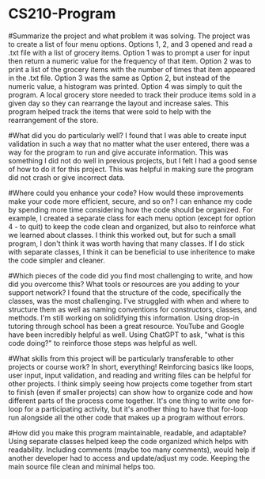 # CS210-Program

#Summarize the project and what problem it was solving.
The project was to create a list of four menu options. Options 1, 2, and 3 opened and read a .txt file with a list of grocery items. Option 1 was to prompt a user for input then return a numeric value for the frequency of that item. Option 2 was to print a list of the grocery items with the number of times that item appeared in the .txt file. Option 3 was the same as Option 2, but instead of the numeric value, a histogram was printed. Option 4 was simply to quit the program. A local grocery store needed to track their produce items sold in a given day so they can rearrange the layout and increase sales. This program helped track the items that were sold to help with the rearrangement of the store.

#What did you do particularly well?
I found that I was able to create input validation in such a way that no matter what the user entered, there was a way for the program to run and give accurate information. This was something I did not do well in previous projects, but I felt I had a good sense of how to do it for this project. This was helpful in making sure the program did not crash or give incorrect data.

#Where could you enhance your code? How would these improvements make your code more efficient, secure, and so on?
I can enhance my code by spending more time considering how the code should be organized. For example, I created a separate class for each menu option (except for option 4 - to quit) to keep the code clean and organized, but also to reinforce what we learned about classes. I think this worked out, but for such a small program, I don't think it was worth having that many classes. If I do stick with separate classes, I think it can be beneficial to use inheritence to make the code simpler and cleaner. 

#Which pieces of the code did you find most challenging to write, and how did you overcome this? What tools or resources are you adding to your support network?
I found that the structure of the code, specifically the classes, was the most challenging. I've struggled with when and where to structure them as well as naming conventions for constructors, classes, and methods. I'm still working on solidifying this information. Using drop-in tutoring through school has been a great resource. YouTube and Google have been incredibly helpful as well. Using ChatGPT to ask, "what is this code doing?" to reinforce those steps was helpful as well. 

#What skills from this project will be particularly transferable to other projects or course work?
In short, everything! Reinforcing basics like loops, user input, input validation, and reading and writing files can be helpful for other projects. I think simply seeing how projects come together from start to finish (even if smaller projects) can show how to organize code and how different parts of the process come together. It's one thing to write one for-loop for a participating activity, but it's another thing to have that for-loop run alongside all the other code that makes up a program without errors. 

#How did you make this program maintainable, readable, and adaptable?
Using separate classes helped keep the code organized which helps with readability. Including comments (maybe too many comments), would help if another developer had to access and update/adjust my code. Keeping the main source file clean and minimal helps too. 
